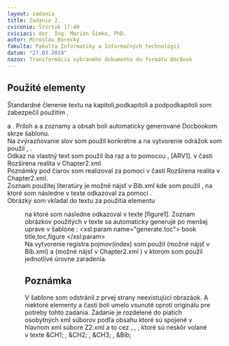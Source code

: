 ```yaml
---
layout: zadania
title: Zadanie 2.
cvicenie: Štvrtok 17:40
cviciaci: doc. Ing. Marián Šimko, PhD.
autor: Miroslav Borecký
fakulta: Fakulta Informatiky a Informačných technológií
datum: "27.03.2019"
nazov: Transformácia vybraného dokumentu do formátu DocBook
---
```

## Použité elementy

Štandardné členenie textu na kapitoli,podkapitoli a podpodkapitoli som zabezpečil použitím <chapter>, <section> a <simplesect>. Príloh a a zoznamy a obsah boli automaticky generované Docbookom skrze šablonu.   
Na zvýrazňovanie slov som použil <emphasis> konkrétne <emphasis role="bold">  a na vytvorenie odrážok som použil <itemizedlist>, <listitem>.   
Odkaz na vlastný text som použil iba raz a to pomocou <anchor id="ARV1" />, <link linkend="ARV1">[ARV1]</link>. v časti Rozšírena realita v Chapter2.xml.   
Poznámky pod čiarov som realizoval za pomoci <footnote> v časti Rozšírena realita v Chapter2.xml.   
Zoznam použitej literatúry je možné nájsť v Bib.xml kde som použil <bibliography>,<biblioentry> na ktoré som následne v texte odkazoval za pomoci <citation>.   
Obrázky som vkladal do textu za použitia elementu <figure> na ktoré som následne odkazoval v texte <link linkend="figure1">[figure1]</link>. Zoznam obrázkov použitých v texte sa automaticky generuje po menšej uprave v šablóne : 
<xsl:param name="generate.toc">
book      title,toc,figure
</xsl:param>   
Na vytvorenie registra pojmov(index) som použil <index/>(možné nájsť v Bib.xml) a <indexterm>(možné nájsť v Chapter2.xml ) v ktorom som použil jednotlivé úrovne zaradenia.

## Poznámka

V šablone som odstránil z prvej strany neexistujúci obrazáok. 
A niektoré elementy a časti boli umelo vsunuté oproti originálu pre potreby tohto zadania.
Zadanie je rozdelené do piatich osobytných xml súborov podľa obsahu ktoré sú spojené v hlavnom xml súbore Z2.xml a to cez <!ENTITY CH1 SYSTEM "Uvod.xml">, <!ENTITY CH2 SYSTEM "Chapter2.xml">, <!ENTITY CH3 SYSTEM "Chapter3.xml">, <!ENTITY Bib SYSTEM "Bib.xml"> ktoré sú neskôr volané v texte 
&CH1; , &CH2; , &CH3; , &Bib;

